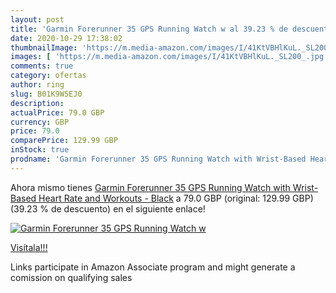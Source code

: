 ```yaml
---
layout: post
title: 'Garmin Forerunner 35 GPS Running Watch w al 39.23 % de descuento'
date: 2020-10-29 17:38:02
thumbnailImage: 'https://m.media-amazon.com/images/I/41KtVBHlKuL._SL200_.jpg'
images: [ 'https://m.media-amazon.com/images/I/41KtVBHlKuL._SL200_.jpg' ]
comments: true
category: ofertas
author: ring
slug: B01K9W5EJ0
description:
actualPrice: 79.0 GBP
currency: GBP
price: 79.0
comparePrice: 129.99 GBP
inStock: true
prodname: 'Garmin Forerunner 35 GPS Running Watch with Wrist-Based Heart Rate and Workouts - Black'
---
```


Ahora mismo tienes [Garmin Forerunner 35 GPS Running Watch with Wrist-Based Heart Rate and Workouts - Black](https://www.amazon.co.uk/dp/B01K9W5EJ0/?tag=tolees0a-21) a 79.0 GBP (original: 129.99 GBP) (39.23 %  de descuento) en el siguiente enlace!

[![Garmin Forerunner 35 GPS Running Watch w](https://m.media-amazon.com/images/I/41KtVBHlKuL._SL200_.jpg)](https://www.amazon.co.uk/dp/B01K9W5EJ0/?tag=tolees0a-21)

[Visítala!!!](https://www.amazon.co.uk/dp/B01K9W5EJ0/?tag=tolees0a-21)

Links participate in Amazon Associate program and might generate a comission on qualifying sales
